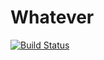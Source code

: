 # Whatever

[![Build Status](https://travis-ci.org/trahloff/moodleTravisTest.svg?branch=master)](https://travis-ci.org/trahloff/moodleTravisTest)
